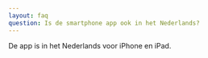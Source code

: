 ```yaml
---
layout: faq
question: Is de smartphone app ook in het Nederlands?
---
```

De app is in het Nederlands voor iPhone en iPad.
